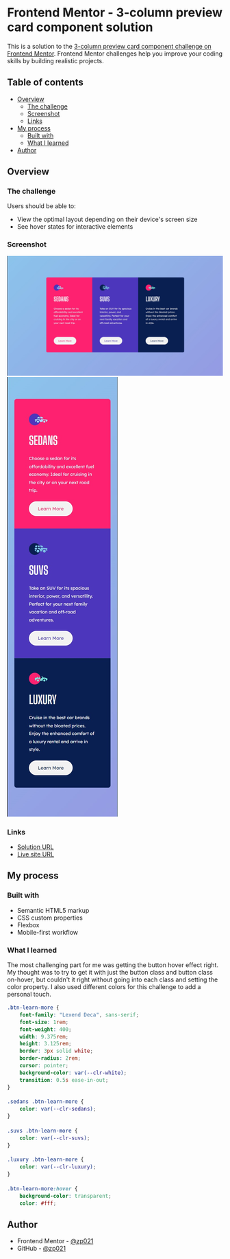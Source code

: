 # Frontend Mentor - 3-column preview card component solution

This is a solution to the [3-column preview card component challenge on Frontend Mentor](https://www.frontendmentor.io/challenges/3column-preview-card-component-pH92eAR2-). Frontend Mentor challenges help you improve your coding skills by building realistic projects.

## Table of contents

- [Overview](#overview)
  - [The challenge](#the-challenge)
  - [Screenshot](#screenshot)
  - [Links](#links)
- [My process](#my-process)
  - [Built with](#built-with)
  - [What I learned](#what-i-learned)
- [Author](#author)

## Overview

### The challenge

Users should be able to:

- View the optimal layout depending on their device's screen size
- See hover states for interactive elements

### Screenshot

![](./desktop.jpg)
![](./mobile.jpg)

### Links

- [Solution URL](https://your-solution-url.com)
- [Live site URL](https://zp021-3-column-card-component.netlify.app/)

## My process

### Built with

- Semantic HTML5 markup
- CSS custom properties
- Flexbox
- Mobile-first workflow

### What I learned

The most challenging part for me was getting the button hover effect right. My thought was to try to get it with just the button class and button class on-hover, but couldn't it right without going into each class and setting the color property. I also used different colors for this challenge to add a personal touch.

```css
.btn-learn-more {
    font-family: "Lexend Deca", sans-serif;
    font-size: 1rem;
    font-weight: 400;
    width: 9.375rem;
    height: 3.125rem;
    border: 3px solid white;
    border-radius: 2rem;
    cursor: pointer;
    background-color: var(--clr-white);
    transition: 0.5s ease-in-out;
}

.sedans .btn-learn-more {
    color: var(--clr-sedans);
}

.suvs .btn-learn-more {
    color: var(--clr-suvs);
}

.luxury .btn-learn-more {
    color: var(--clr-luxury);
}

.btn-learn-more:hover {
    background-color: transparent;
    color: #fff;
```

## Author

- Frontend Mentor - [@zp021](https://www.frontendmentor.io/profile/zp021)
- GitHub - [@zp021](https://github.com/zp021)
